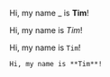 Hi, my name _ is **Tim**!

Hi, my name is _Tim_!

Hi, my name is `Tim`!

```
Hi, my name is **Tim**!
```
